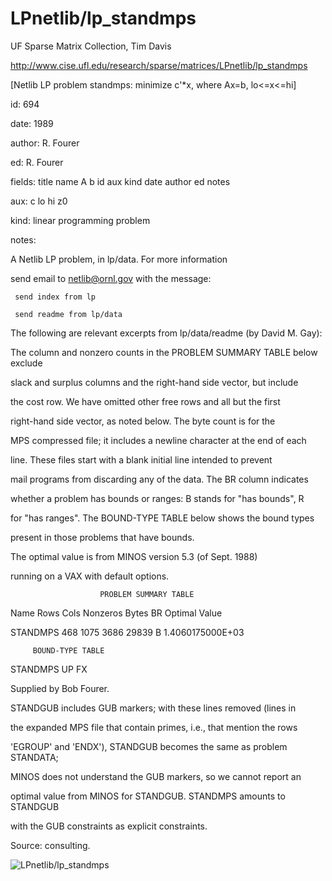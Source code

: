 # LPnetlib/lp_standmps

 UF Sparse Matrix Collection, Tim Davis

 http://www.cise.ufl.edu/research/sparse/matrices/LPnetlib/lp_standmps

 [Netlib LP problem standmps: minimize c'*x, where Ax=b, lo<=x<=hi]

 id: 694

 date: 1989

 author: R. Fourer

 ed: R. Fourer

 fields: title name A b id aux kind date author ed notes

 aux: c lo hi z0

 kind: linear programming problem

 notes:

 A Netlib LP problem, in lp/data.  For more information                    

 send email to netlib@ornl.gov with the message:                           

                                                                           

 	 send index from lp                                                      

 	 send readme from lp/data                                                

                                                                           

 The following are relevant excerpts from lp/data/readme (by David M. Gay):

                                                                           

 The column and nonzero counts in the PROBLEM SUMMARY TABLE below exclude  

 slack and surplus columns and the right-hand side vector, but include     

 the cost row.  We have omitted other free rows and all but the first      

 right-hand side vector, as noted below.  The byte count is for the        

 MPS compressed file; it includes a newline character at the end of each   

 line.  These files start with a blank initial line intended to prevent    

 mail programs from discarding any of the data.  The BR column indicates   

 whether a problem has bounds or ranges:  B stands for "has bounds", R     

 for "has ranges".  The BOUND-TYPE TABLE below shows the bound types       

 present in those problems that have bounds.                               

                                                                           

 The optimal value is from MINOS version 5.3 (of Sept. 1988)               

 running on a VAX with default options.                                    

                                                                           

                        PROBLEM SUMMARY TABLE                              

                                                                           

 Name       Rows   Cols   Nonzeros    Bytes  BR      Optimal Value         

 STANDMPS    468   1075     3686      29839  B     1.4060175000E+03        

                                                                           

         BOUND-TYPE TABLE                                                  

 STANDMPS   UP    FX                                                       

                                                                           

 Supplied by Bob Fourer.                                                   

                                                                           

 STANDGUB includes GUB markers; with these lines removed (lines in         

 the expanded MPS file that contain primes, i.e., that mention the rows    

 'EGROUP' and 'ENDX'), STANDGUB becomes the same as problem STANDATA;      

 MINOS does not understand the GUB markers, so we cannot report an         

 optimal value from MINOS for STANDGUB.  STANDMPS amounts to STANDGUB      

 with the GUB constraints as explicit constraints.                         

                                                                           

 Source: consulting.                                                       

                                                                           

![LPnetlib/lp_standmps](http://www2.research.att.com/~yifanhu/GALLERY/GRAPHS/GIF_SMALL/LPnetlib@lp_standmps.gif)